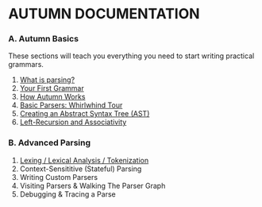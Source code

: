 # AUTUMN DOCUMENTATION

### A. Autumn Basics

These sections will teach you everything you need to start writing practical grammars.

1. [What is parsing?](A1-parsing.md)
2. [Your First Grammar](A2-first-grammar.md)
3. [How Autumn Works](A3-how-autumn-works.md)
4. [Basic Parsers: Whirlwhind Tour](A4-basic-parsers.md)
5. [Creating an Abstract Syntax Tree (AST)](A5-creating-an-ast.md)
6. [Left-Recursion and Associativity](A6-left-recursion-associativity.md)

### B. Advanced Parsing

1. [Lexing / Lexical Analysis / Tokenization](B1-lexing.md)
2. Context-Sensititive (Stateful) Parsing
3. Writing Custom Parsers
4. Visiting Parsers & Walking The Parser Graph
5. Debugging & Tracing a Parse
